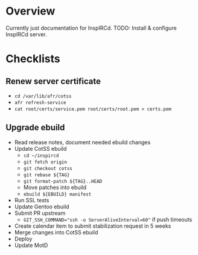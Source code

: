 # Overview
Currently just documentation for InspIRCd.
TODO: Install & configure InspIRCd server.

# Checklists

## Renew server certificate

  * `cd /var/lib/afr/cotss`
  * `afr refresh-service`
  * `cat root/certs/service.pem root/certs/root.pem > certs.pem`

## Upgrade ebuild

  * Read release notes, document needed ebuild changes
  * Update CotSS ebuild
    * `cd ~/inspircd`
    * `git fetch origin`
    * `git checkout cotss`
    * `git rebase ${TAG}`
    * `git format-patch ${TAG}..HEAD`
    * Move patches into ebuild
    * `ebuild ${EBUILD} manifest`
  * Run SSL tests
  * Update Gentoo ebuild
  * Submit PR upstream
    * `GIT_SSH_COMMAND="ssh -o ServerAliveInterval=60"` if push timeouts
  * Create calendar item to submit stabilization request in 5 weeks
  * Merge changes into CotSS ebuild
  * Deploy
  * Update MotD

